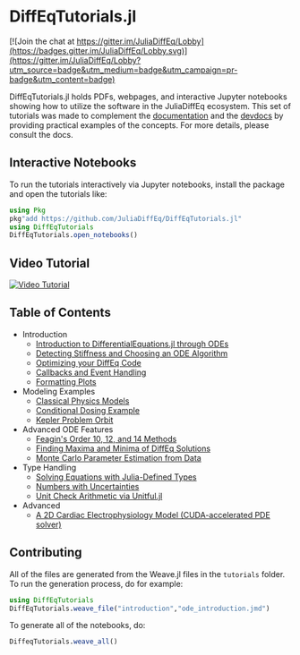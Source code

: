 # DiffEqTutorials.jl

[![Join the chat at https://gitter.im/JuliaDiffEq/Lobby](https://badges.gitter.im/JuliaDiffEq/Lobby.svg)](https://gitter.im/JuliaDiffEq/Lobby?utm_source=badge&utm_medium=badge&utm_campaign=pr-badge&utm_content=badge)

DiffEqTutorials.jl holds PDFs, webpages, and interactive Jupyter notebooks
showing how to utilize the software in the JuliaDiffEq ecosystem. This set of
tutorials was made to complement the
[documentation](http://docs.juliadiffeq.org/latest/) and the
[devdocs](http://devdocs.juliadiffeq.org/latest/)
by providing practical examples of the concepts. For more details, please
consult the docs.

## Interactive Notebooks

To run the tutorials interactively via Jupyter notebooks, install the package
and open the tutorials like:

```julia
using Pkg
pkg"add https://github.com/JuliaDiffEq/DiffEqTutorials.jl"
using DiffEqTutorials
DiffEqTutorials.open_notebooks()
```

## Video Tutorial

[![Video Tutorial](https://user-images.githubusercontent.com/1814174/36342812-bdfd0606-13b8-11e8-9eff-ff219de909e5.PNG)](https://youtu.be/KPEqYtEd-zY)

## Table of Contents

- Introduction
  - [Introduction to DifferentialEquations.jl through ODEs](http://juliadiffeq.org/DiffEqTutorials.jl/html/introduction/ode_introduction.html)
  - [Detecting Stiffness and Choosing an ODE Algorithm](http://juliadiffeq.org/DiffEqTutorials.jl/html/introduction/choosing_algs.html)
  - [Optimizing your DiffEq Code](http://juliadiffeq.org/DiffEqTutorials.jl/html/introduction/optimizing_diffeq_code.html)
  - [Callbacks and Event Handling](http://juliadiffeq.org/DiffEqTutorials.jl/html/introduction/callbacks_and_events.html)
  - [Formatting Plots](http://juliadiffeq.org/DiffEqTutorials.jl/html/introduction/formatting_plots.html)
- Modeling Examples
  - [Classical Physics Models](http://juliadiffeq.org/DiffEqTutorials.jl/html/models/classical_physics.html)
  - [Conditional Dosing Example](http://juliadiffeq.org/DiffEqTutorials.jl/html/models/conditional_dosing.html)
  - [Kepler Problem Orbit](http://juliadiffeq.org/DiffEqTutorials.jl/html/models/kepler_problem.html)
- Advanced ODE Features
  - [Feagin's Order 10, 12, and 14 Methods](http://juliadiffeq.org/DiffEqTutorials.jl/html/ode_extras/feagin.html)
  - [Finding Maxima and Minima of DiffEq Solutions](http://juliadiffeq.org/DiffEqTutorials.jl/html/ode_extras/ode_minmax.html)
  - [Monte Carlo Parameter Estimation from Data](http://juliadiffeq.org/DiffEqTutorials.jl/html/ode_extras/monte_carlo_parameter_estim.html)
- Type Handling
  - [Solving Equations with Julia-Defined Types](http://juliadiffeq.org/DiffEqTutorials.jl/html/type_handling/number_types.html)
  - [Numbers with Uncertainties](http://juliadiffeq.org/DiffEqTutorials.jl/html/type_handling/uncertainties.html)
  - [Unit Check Arithmetic via Unitful.jl](http://juliadiffeq.org/DiffEqTutorials.jl/html/type_handling/unitful.html)
- Advanced
  - [A 2D Cardiac Electrophysiology Model (CUDA-accelerated PDE solver)](http://juliadiffeq.org/DiffEqTutorials.jl/html/advanced/beeler_reuter.html)

## Contributing

All of the files are generated from the Weave.jl files in the `tutorials` folder. To run the generation process, do for example:

```julia
using DiffEqTutorials
DiffEqTutorials.weave_file("introduction","ode_introduction.jmd")
```

To generate all of the notebooks, do:

```julia
DiffeqTutorials.weave_all()
```
